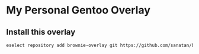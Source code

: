 # My Personal Gentoo Overlay

## Install this overlay


```zsh
eselect repository add brownie-overlay git https://github.com/sanatan/brownie-overlay.git
```
